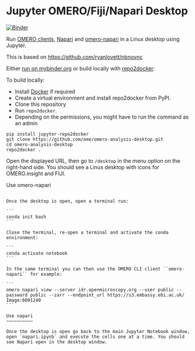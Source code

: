 # Jupyter OMERO/Fiji/Napari Desktop
[![Binder](https://mybinder.org/badge_logo.svg)](https://mybinder.org/v2/gh/ome/omero-analysis-desktop/master?filepath=napari.ipynb)


Run [OMERO clients](https://www.openmicroscopy.org/omero/downloads/), [Napari](http://napari.org/) and [omero-napari](https://gitlab.com/openmicroscopy/incubator/omero-napari) in a Linux desktop using Jupyter.

This is based on https://github.com/ryanlovett/nbnovnc

Either [run on mybinder.org](https://mybinder.org/v2/gh/jburel/omero-analysis-desktop/master) or build locally with [repo2docker](https://repo2docker.readthedocs.io/):

To build locally:

 * Install [Docker](https://www.docker.com/) if required
 * Create a virtual environment and install repo2docker from PyPI.
 * Clone this repository
 * Run  ``repo2docker``. 
 * Depending on the permissions, you might have to run the command as an admin

```
pip install jupyter-repo2docker
git clone https://github.com/ome/omero-analysis-desktop.git
cd omero-analysis-desktop
repo2docker .
```

Open the displayed URL, then go to `/desktop` in the menu option on the right-hand side.
You should see a Linux desktop with icons for OMERO.insight and FIJI.

Use omero-napari
~~~~~~~~~~~~~~~~

Once the desktop is open, open a terminal run:

```
conda init bash
```

Close the terminal, re-open a terminal and activate the conda environment:

```
conda activate notebook
```

In the same terminal you can then use the OMERO CLI client ``omero-napari`` for example:

```
omero napari view --server idr.openmicroscopy.org --user public --password public --zarr --endpoint_url https://s3.embassy.ebi.ac.uk/ Image:6001240
```

Use napari
~~~~~~~~~~

Once the desktop is open go back to the main Jupyter Notebook window, open `napari.ipynb` and execute the cells one at a time. You should see Napari open in the desktop window.
